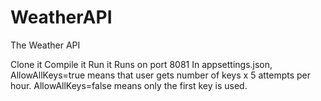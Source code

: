 # WeatherAPI
The Weather API

Clone it
Compile it
Run it
Runs on port 8081
In appsettings.json, AllowAllKeys=true means that user gets number of keys x 5 attempts per hour. AllowAllKeys=false means only the first key is used.
